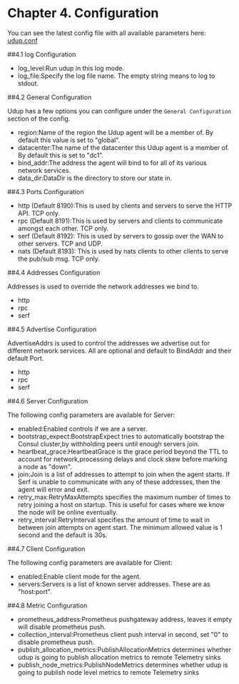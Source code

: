 Chapter 4. Configuration
===================

You can see the latest config file with all available parameters here:
[udup.conf](../../etc/udup.conf)

##4.1 log Configuration

- log_level:Run udup in this log mode.
- log_file:Specify the log file name. The empty string means to log to stdout.

##4.2 General Configuration

Udup has a few options you can configure under the `General Configuration` section of the config.

- region:Name of the region the Udup agent will be a member of. By default this value is set to "global".
- datacenter:The name of the datacenter this Udup agent is a member of. By default this is set to "dc1".
- bind_addr:The address the agent will bind to for all of its various network services.
- data_dir:DataDir is the directory to store our state in.

##4.3 Ports Configuration

- http (Default 8190):This is used by clients and servers to serve the HTTP API. TCP only.
- rpc (Default 8191):This is used by servers and clients to communicate amongst each other. TCP only.
- serf (Default 8192): This is used by servers to gossip over the WAN to other servers. TCP and UDP.
- nats (Default 8193): This is used by nats clients to other clients to serve the pub/sub msg. TCP only.

##4.4 Addresses Configuration

Addresses is used to override the network addresses we bind to.

- http 
- rpc 
- serf 

##4.5 Advertise Configuration

AdvertiseAddrs is used to control the addresses we advertise out for different network services. All are optional and default to BindAddr and their default Port.

- http 
- rpc 
- serf 

##4.6 Server Configuration

The following config parameters are available for Server:

- enabled:Enabled controls if we are a server.
- bootstrap_expect:BootstrapExpect tries to automatically bootstrap the Consul cluster,by withholding peers until enough servers join.
- heartbeat_grace:HeartbeatGrace is the grace period beyond the TTL to account for network,processing delays and clock skew before marking a node as "down".
- join:Join is a list of addresses to attempt to join when the agent starts. If Serf is unable to communicate with any of these addresses, then the agent will error and exit.
- retry_max:RetryMaxAttempts specifies the maximum number of times to retry joining a host on startup. This is useful for cases where we know the node will be online eventually.
- retry_interval:RetryInterval specifies the amount of time to wait in between join attempts on agent start. The minimum allowed value is 1 second and the default is 30s.

##4.7 Client Configuration

The following config parameters are available for Client:

- enabled:Enable client mode for the agent.
- servers:Servers is a list of known server addresses. These are as "host:port".

##4.8 Metric Configuration

- prometheus_address:Prometheus pushgateway address, leaves it empty will disable prometheus push.
- collection_interval:Prometheus client push interval in second, set \"0\" to disable prometheus push.
- publish_allocation_metrics:PublishAllocationMetrics determines whether udup is going to publish allocation metrics to remote Telemetry sinks
- publish_node_metrics:PublishNodeMetrics determines whether udup is going to publish node level metrics to remote Telemetry sinks

